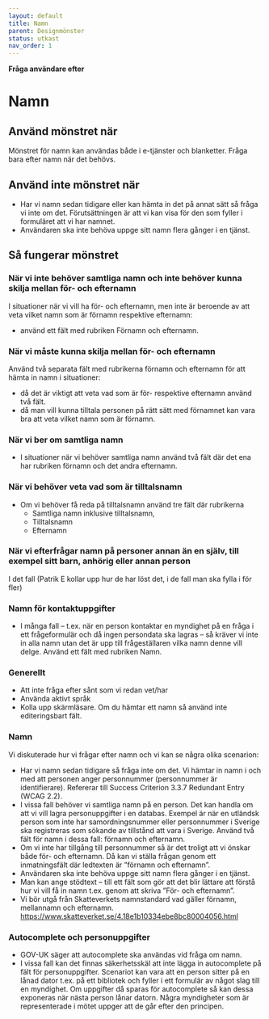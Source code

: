 ```yaml
---
layout: default
title: Namn
parent: Designmönster
status: utkast
nav_order: 1
---
```


**Fråga användare efter**

# Namn

## Använd mönstret när

Mönstret för namn kan användas både i e-tjänster och blanketter. Fråga bara efter namn när det behövs.

## Använd inte mönstret när

- Har vi namn sedan tidigare eller kan hämta in det på annat sätt så fråga vi inte om det. Förutsättningen är att vi kan visa för den som fyller i formuläret att vi har namnet.
- Användaren ska inte behöva uppge sitt namn flera gånger i en tjänst.

## Så fungerar mönstret

### När vi inte behöver samtliga namn och inte behöver kunna skilja mellan för- och efternamn

I situationer när vi vill ha för- och efternamn, men inte är beroende av att veta vilket namn som är förnamn respektive efternamn:

- använd ett fält med rubriken Förnamn och efternamn.

### När vi måste kunna skilja mellan för- och efternamn

Använd två separata fält med rubrikerna förnamn och efternamn för att hämta in namn i situationer:

- då det är viktigt att veta vad som är för- respektive efternamn använd två fält.
- då man vill kunna tilltala personen på rätt sätt med förnamnet kan vara bra att veta vilket namn som är förnamn.

### När vi ber om samtliga namn

- I situationer när vi behöver samtliga namn använd två fält där det ena har rubriken förnamn och det andra efternamn.

### När vi behöver veta vad som är tilltalsnamn

- Om vi behöver få reda på tilltalsnamn använd tre fält där rubrikerna
  - Samtliga namn inklusive tilltalsnamn,
  - Tilltalsnamn
  - Efternamn

### När vi efterfrågar namn på personer annan än en själv, till exempel sitt barn, anhörig eller annan person

I det fall (Patrik E kollar upp hur de har löst det, i de fall  man ska fylla i för fler)

### Namn för kontaktuppgifter

- I många fall &ndash; t.ex. när en person kontaktar en myndighet på en fråga i ett frågeformulär och då ingen persondata ska lagras &ndash; så kräver vi inte in alla namn utan det är upp till frågeställaren vilka namn denne vill delge. Använd ett fält med rubriken Namn.

### Generellt

- Att inte fråga efter sånt som vi redan vet/har
- Använda aktivt språk
- Kolla upp skärmläsare. Om du hämtar ett namn så använd inte editeringsbart fält.

### Namn

Vi diskuterade hur vi frågar efter namn och vi kan se några olika scenarion:

- Har vi namn sedan tidigare så fråga inte om det. Vi hämtar in namn i och med att personen anger personnummer (personnummer är identifierare). Refererar till Success Criterion 3.3.7 Redundant Entry (WCAG 2.2).
- I vissa fall behöver vi samtliga namn på en person. Det kan handla om att vi vill lagra personuppgifter i en databas. Exempel är när en utländsk person som inte har samordningsnummer eller personnummer i Sverige ska registreras som sökande av tillstånd att vara i Sverige. Använd två fält för namn i dessa fall: förnamn och efternamn.
- Om vi inte har tillgång till personnummer så är det troligt att vi önskar både för- och efternamn. Då kan vi ställa frågan genom ett inmatningsfält där ledtexten är ”förnamn och efternamn”.
- Användaren ska inte behöva uppge sitt namn flera gånger i en tjänst.
- Man kan ange stödtext &ndash; till ett fält som gör att det blir lättare att förstå hur vi vill få in namn t.ex. genom att skriva ”För- och efternamn”.
- Vi bör utgå från Skatteverkets namnstandard vad gäller förnamn, mellannamn och efternamn. <https://www.skatteverket.se/4.18e1b10334ebe8bc80004056.html>

### Autocomplete och personuppgifter

- GOV-UK säger att autocomplete ska användas vid fråga om namn.
- I vissa fall kan det finnas säkerhetsskäl att inte lägga in autocomplete på fält för personuppgifter. Scenariot kan vara att en person sitter på en lånad dator t.ex. på ett bibliotek och fyller i ett formulär av något slag till en myndighet. Om uppgifter då sparas för autocomplete så kan dessa exponeras när nästa person lånar datorn. Några myndigheter som är representerade i mötet uppger att de går efter den principen.
